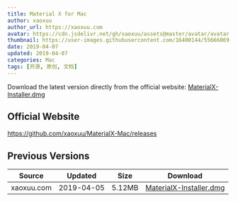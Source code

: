 ```yaml
---
title: Material X for Mac
author: xaoxuu
author_url: https://xaoxuu.com
avatar: https://cdn.jsdelivr.net/gh/xaoxuu/assets@master/avatar/avatar.png
thumbnail: https://user-images.githubusercontent.com/16400144/55666069-af7df500-587b-11e9-86c2-8f7922b8541c.png
date: 2019-04-07
updated: 2019-04-07
categories: Mac
tags: [开源, 原创, 文档]
---
```



Download the latest version directly from the official website: [MaterialX-Installer.dmg](https://github.com/xaoxuu/MaterialX-Mac/releases/download/1.0.0/MaterialX-Installer.dmg)

<!-- more -->


## Official Website

https://github.com/xaoxuu/MaterialX-Mac/releases


## Previous Versions


| Source | Updated | Size | Download |
| ------ | ------- | -------- | ------- |
| xaoxuu.com | 2019-04-05 | 5.12MB | [MaterialX-Installer.dmg](https://github.com/xaoxuu/MaterialX-Mac/releases/download/1.0.0/MaterialX-Installer.dmg) |
